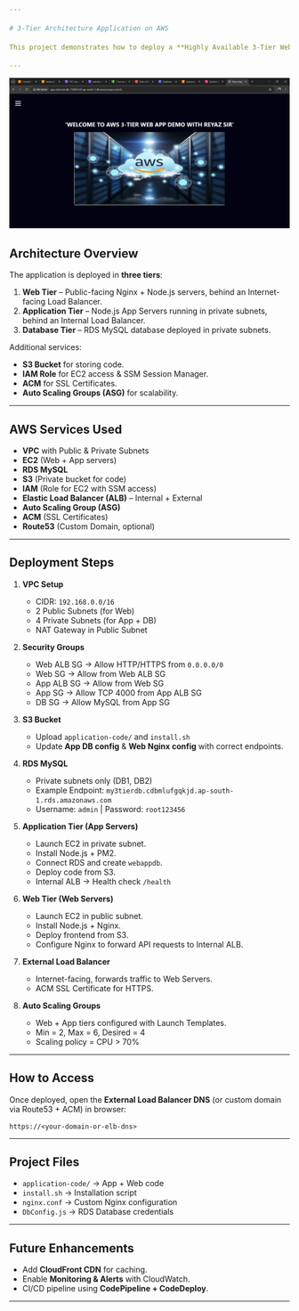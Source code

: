 ```yaml
---

# 3-Tier Architecture Application on AWS

This project demonstrates how to deploy a **Highly Available 3-Tier Web Application** on AWS using services like **VPC, EC2, RDS, Load Balancers, Auto Scaling Groups, and S3**.

---
```


![Home-Page](Images/Home-Page.png)

## Architecture Overview

The application is deployed in **three tiers**:

1. **Web Tier** – Public-facing Nginx + Node.js servers, behind an Internet-facing Load Balancer.
2. **Application Tier** – Node.js App Servers running in private subnets, behind an Internal Load Balancer.
3. **Database Tier** – RDS MySQL database deployed in private subnets.

Additional services:

* **S3 Bucket** for storing code.
* **IAM Role** for EC2 access & SSM Session Manager.
* **ACM** for SSL Certificates.
* **Auto Scaling Groups (ASG)** for scalability.

---

##  AWS Services Used

* **VPC** with Public & Private Subnets
* **EC2** (Web + App servers)
* **RDS MySQL**
* **S3** (Private bucket for code)
* **IAM** (Role for EC2 with SSM access)
* **Elastic Load Balancer (ALB)** – Internal + External
* **Auto Scaling Group (ASG)**
* **ACM** (SSL Certificates)
* **Route53** (Custom Domain, optional)

---

##  Deployment Steps

1. **VPC Setup**

   * CIDR: `192.168.0.0/16`
   * 2 Public Subnets (for Web)
   * 4 Private Subnets (for App + DB)
   * NAT Gateway in Public Subnet

2. **Security Groups**

   * Web ALB SG → Allow HTTP/HTTPS from `0.0.0.0/0`
   * Web SG → Allow from Web ALB SG
   * App ALB SG → Allow from Web SG
   * App SG → Allow TCP 4000 from App ALB SG
   * DB SG → Allow MySQL from App SG

3. **S3 Bucket**

   * Upload `application-code/` and `install.sh`
   * Update **App DB config** & **Web Nginx config** with correct endpoints.

4. **RDS MySQL**

   * Private subnets only (DB1, DB2)
   * Example Endpoint: `my3tierdb.cdbmlufgqkjd.ap-south-1.rds.amazonaws.com`
   * Username: `admin` | Password: `root123456`

5. **Application Tier (App Servers)**

   * Launch EC2 in private subnet.
   * Install Node.js + PM2.
   * Connect RDS and create `webappdb`.
   * Deploy code from S3.
   * Internal ALB → Health check `/health`

6. **Web Tier (Web Servers)**

   * Launch EC2 in public subnet.
   * Install Node.js + Nginx.
   * Deploy frontend from S3.
   * Configure Nginx to forward API requests to Internal ALB.

7. **External Load Balancer**

   * Internet-facing, forwards traffic to Web Servers.
   * ACM SSL Certificate for HTTPS.

8. **Auto Scaling Groups**

   * Web + App tiers configured with Launch Templates.
   * Min = 2, Max = 6, Desired = 4
   * Scaling policy = CPU > 70%

---

##  How to Access

Once deployed, open the **External Load Balancer DNS** (or custom domain via Route53 + ACM) in browser:

```
https://<your-domain-or-elb-dns>
```

---

##  Project Files

* `application-code/` → App + Web code
* `install.sh` → Installation script
* `nginx.conf` → Custom Nginx configuration
* `DbConfig.js` → RDS Database credentials

---

##  Future Enhancements

* Add **CloudFront CDN** for caching.
* Enable **Monitoring & Alerts** with CloudWatch.
* CI/CD pipeline using **CodePipeline + CodeDeploy**.

---

